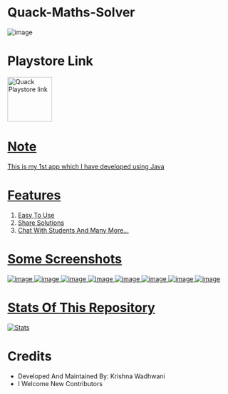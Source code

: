 # Quack-Maths-Solver

![image](https://user-images.githubusercontent.com/61587047/123534837-ae2b9200-d73d-11eb-883e-e50f13b91ffc.png)

# Playstore Link

<a href="https://play.google.com/store/apps/details?id=com.learning.quack">
<img alt="Quack Playstore link" height = 100 src="https://user-images.githubusercontent.com/61587047/124344330-07d50600-dbef-11eb-8efe-88bb170f49af.png">

# Note

This is my 1st app which I have developed using Java

# Features

1) Easy To Use
2) Share Solutions
3) Chat With Students
And Many More...

# Some Screenshots

![image](https://user-images.githubusercontent.com/61587047/123534870-e59a3e80-d73d-11eb-83a5-99fd3cce0bd1.png)
![image](https://user-images.githubusercontent.com/61587047/123534878-ef23a680-d73d-11eb-98f1-ab57739657cb.png)
![image](https://user-images.githubusercontent.com/61587047/123534890-f8147800-d73d-11eb-8641-8919cc72c0d4.png)
![image](https://user-images.githubusercontent.com/61587047/123534895-ffd41c80-d73d-11eb-859c-ccf0bfed0f9b.png)
![image](https://user-images.githubusercontent.com/61587047/123534897-04003a00-d73e-11eb-870e-a39f26d37fa3.png)
![image](https://user-images.githubusercontent.com/61587047/123534901-0793c100-d73e-11eb-866a-ba61a9a9f2a4.png)
![image](https://user-images.githubusercontent.com/61587047/123534908-15494680-d73e-11eb-8dc0-c96a4db597ec.png)
![image](https://user-images.githubusercontent.com/61587047/123534910-18443700-d73e-11eb-8e7f-5f2bfc2c8285.png)
 
 # Stats Of This Repository

[![Stats](https://github-readme-stats.vercel.app/api/pin/?username=KrishnaWadhwani&repo=Quack-Maths-Solver&theme=dracula)](https://github.com/KrishnaWadhwani)

 # Credits
 - Developed And Maintained By: Krishna Wadhwani
 - I Welcome New Contributors
